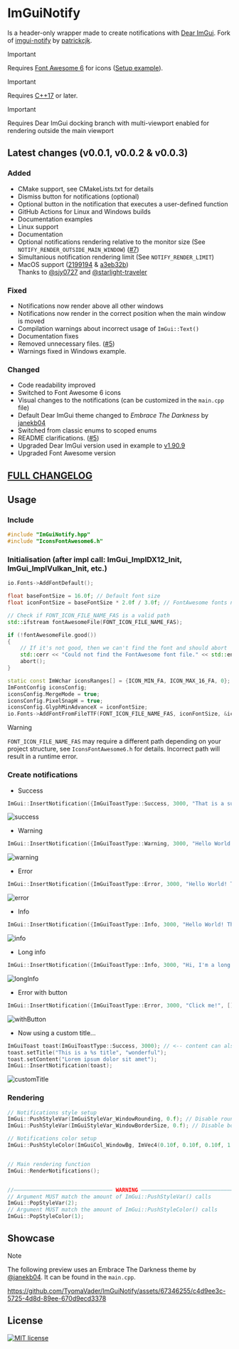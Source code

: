 #  ImGuiNotify
Is a header-only wrapper made to create notifications with [Dear ImGui](https://github.com/ocornut/imgui). Fork of [imgui-notify](https://github.com/patrickcjk/imgui-notify) by [patrickcjk](https://github.com/patrickcjk).

> [!IMPORTANT]
> Requires [Font Awesome 6](https://fontawesome.com/) for icons ([Setup example](https://github.com/juliettef/IconFontCppHeaders)).

> [!IMPORTANT]
> Requires [C++17](https://en.cppreference.com/w/cpp/17) or later.

> [!IMPORTANT]
> Requires Dear ImGui docking branch with multi-viewport enabled for rendering outside the main viewport

## Latest changes (v0.0.1, v0.0.2 & v0.0.3)
### Added
- CMake support, see CMakeLists.txt for details
- Dismiss button for notifications (optional)
- Optional button in the notification that executes a user-defined function
- GitHub Actions for Linux and Windows builds
- Documentation examples
- Linux support
- Documentation
- Optional notifications rendering relative to the monitor size (See ```NOTIFY_RENDER_OUTSIDE_MAIN_WINDOW```) ([#7](https://github.com/TyomaVader/ImGuiNotify/issues/7))
- Simultanious notification rendering limit (See ```NOTIFY_RENDER_LIMIT```)
- MacOS support ([2199194](https://github.com/TyomaVader/ImGuiNotify/commit/2199194b03fe82892e642ff9920ae41ac542c2d5) & [a3eb32b](https://github.com/TyomaVader/ImGuiNotify/commit/a3eb32bc63e0433d16c0bf2e2e080303889c5737)) \
Thanks to [@sjy0727](https://github.com/sjy0727) and [@starlight-traveler](https://github.com/starlight-traveler)

### Fixed
- Notifications now render above all other windows
- Notifications now render in the correct position when the main window is moved
- Compilation warnings about incorrect usage of ```ImGui::Text()```
- Documentation fixes
- Removed unnecessary files. ([#5](https://github.com/TyomaVader/ImGuiNotify/issues/5))
- Warnings fixed in Windows example.

### Changed
- Code readability improved
- Switched to Font Awesome 6 icons
- Visual changes to the notifications (can be customized in the ```main.cpp``` file)
- Default Dear ImGui theme changed to *Embrace The Darkness* by [janekb04](https://github.com/janekb04)
- Switched from classic enums to scoped enums
- README clarifications. ([#5](https://github.com/TyomaVader/ImGuiNotify/issues/5))
- Upgraded Dear ImGui version used in example to [v1.90.9](https://github.com/ocornut/imgui/releases/tag/v1.90.9)
- Upgraded Font Awesome version

## [FULL CHANGELOG](https://github.com/TyomaVader/ImGuiNotify/blob/Dev/CHANGELOG.md)

## Usage
### Include
```c++
#include "ImGuiNotify.hpp"
#include "IconsFontAwesome6.h"
```
### Initialisation (after impl call: ImGui_ImplDX12_Init, ImGui_ImplVulkan_Init, etc.)
```c++
io.Fonts->AddFontDefault();

float baseFontSize = 16.0f; // Default font size
float iconFontSize = baseFontSize * 2.0f / 3.0f; // FontAwesome fonts need to have their sizes reduced by 2.0f/3.0f in order to align correctly

// Check if FONT_ICON_FILE_NAME_FAS is a valid path
std::ifstream fontAwesomeFile(FONT_ICON_FILE_NAME_FAS);

if (!fontAwesomeFile.good())
{
    // If it's not good, then we can't find the font and should abort
    std::cerr << "Could not find the FontAwesome font file." << std::endl;
    abort();
}

static const ImWchar iconsRanges[] = {ICON_MIN_FA, ICON_MAX_16_FA, 0};
ImFontConfig iconsConfig;
iconsConfig.MergeMode = true;
iconsConfig.PixelSnapH = true;
iconsConfig.GlyphMinAdvanceX = iconFontSize;
io.Fonts->AddFontFromFileTTF(FONT_ICON_FILE_NAME_FAS, iconFontSize, &iconsConfig, iconsRanges);
```
> [!WARNING]
> `FONT_ICON_FILE_NAME_FAS` may require a different path depending on your project structure, see ```IconsFontAwesome6.h``` for details. Incorrect path will result in a runtime error.
### Create notifications
- Success
```c++
ImGui::InsertNotification({ImGuiToastType::Success, 3000, "That is a success! %s", "(Format here)"});
```
![success](https://github.com/TyomaVader/ImGuiNotify/assets/67346255/1d4768d0-a20a-45c3-a939-c6aeb21bbfa8)

- Warning
```c++
ImGui::InsertNotification({ImGuiToastType::Warning, 3000, "Hello World! This is a warning! %d", 0x1337});
```
![warning](https://github.com/TyomaVader/ImGuiNotify/assets/67346255/99f84318-b2d9-4e7e-a584-68bef49cf095)

- Error
```c++
ImGui::InsertNotification({ImGuiToastType::Error, 3000, "Hello World! This is an error! 0x%X", 0xDEADBEEF});
```
![error](https://github.com/TyomaVader/ImGuiNotify/assets/67346255/d777ecba-bfc1-42a6-ac6e-2601396045eb)

- Info
```c++
ImGui::InsertNotification({ImGuiToastType::Info, 3000, "Hello World! This is an info!"});
```
![info](https://github.com/TyomaVader/ImGuiNotify/assets/67346255/cd3660cc-d264-43dd-b994-09c084873c20)

- Long info
```c++
ImGui::InsertNotification({ImGuiToastType::Info, 3000, "Hi, I'm a long notification. I'm here to show you that you can write a lot of text in me. I'm also here to show you that I can wrap text, so you don't have to worry about that."});
```
![longInfo](https://github.com/TyomaVader/ImGuiNotify/assets/67346255/52819d26-5b2b-49e9-abca-293d70927b77)

- Error with button
```c++
ImGui::InsertNotification({ImGuiToastType::Error, 3000, "Click me!", [](){ImGui::InsertNotification({ImGuiToastType::Success, 3000, "Thanks for clicking!"});}, "Notification content"});
```
![withButton](https://github.com/TyomaVader/ImGuiNotify/assets/67346255/a9e85d75-9a10-4b31-935f-bcc7785d196d)

- Now using a custom title...
```c++
ImGuiToast toast(ImGuiToastType::Success, 3000); // <-- content can also be passed here as above
toast.setTitle("This is a %s title", "wonderful");
toast.setContent("Lorem ipsum dolor sit amet");
ImGui::InsertNotification(toast);
```
![customTitle](https://github.com/TyomaVader/ImGuiNotify/assets/67346255/b77a6f45-1cb4-4a22-9ff9-41736e56afe4)

### Rendering
```c++
// Notifications style setup
ImGui::PushStyleVar(ImGuiStyleVar_WindowRounding, 0.f); // Disable round borders
ImGui::PushStyleVar(ImGuiStyleVar_WindowBorderSize, 0.f); // Disable borders

// Notifications color setup
ImGui::PushStyleColor(ImGuiCol_WindowBg, ImVec4(0.10f, 0.10f, 0.10f, 1.00f)); // Background color


// Main rendering function
ImGui::RenderNotifications();


//——————————————————————————————— WARNING ———————————————————————————————
// Argument MUST match the amount of ImGui::PushStyleVar() calls 
ImGui::PopStyleVar(2);
// Argument MUST match the amount of ImGui::PushStyleColor() calls 
ImGui::PopStyleColor(1);
```

## Showcase
> [!NOTE]
> The following preview uses an Embrace The Darkness theme by [@janekb04](https://github.com/janekb04). It can be found in the `main.cpp`.

https://github.com/TyomaVader/ImGuiNotify/assets/67346255/c4d9ee3c-5725-4d8d-89ee-670d9ecd3378

## License
[![MIT license](https://img.shields.io/badge/License-MIT-blue.svg)](https://github.com/TyomaVader/ImGuiNotify/blob/Dev/LICENSE)




